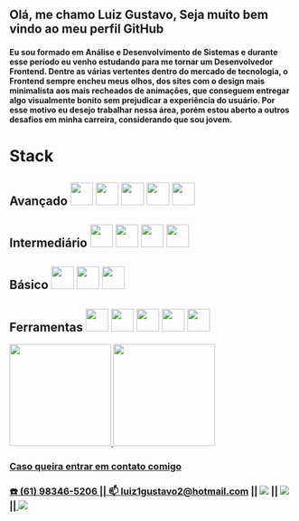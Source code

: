 ## Olá, me chamo Luiz Gustavo, Seja muito bem vindo ao meu perfil GitHub
#### Eu sou formado em Análise e Desenvolvimento de Sistemas e durante esse período eu venho estudando para me tornar um Desenvolvedor Frontend. Dentre as várias vertentes dentro do mercado de tecnologia, o Frontend sempre encheu meus olhos, dos sites com o design mais minimalista aos mais recheados de animações, que conseguem entregar algo visualmente bonito sem prejudicar a experiência do usuário. Por esse motivo eu desejo trabalhar nessa área, porém estou aberto a outros desafios em minha carreira, considerando que sou jovem.

# Stack 
## Avançado <img src="https://cdn.jsdelivr.net/gh/devicons/devicon/icons/html5/html5-original.svg"  width="40" height="40" /> <img src="https://cdn.jsdelivr.net/gh/devicons/devicon/icons/css3/css3-original.svg"  width="40" height="40" /> <img src="https://cdn.jsdelivr.net/gh/devicons/devicon/icons/javascript/javascript-original.svg"  width="40" height="40" /> <img src="https://cdn.jsdelivr.net/gh/devicons/devicon/icons/nodejs/nodejs-original.svg"  width="40" height="40" />  <img src="https://cdn.jsdelivr.net/gh/devicons/devicon/icons/git/git-original.svg" width="40" height="40"/> 
## Intermediário <img src="https://cdn.jsdelivr.net/gh/devicons/devicon/icons/react/react-original.svg"  width="40" height="40" /> <img src="https://cdn.jsdelivr.net/gh/devicons/devicon/icons/typescript/typescript-original.svg" width="40" height="40" /> <img src="https://cdn.jsdelivr.net/gh/devicons/devicon/icons/mysql/mysql-original-wordmark.svg" width="40" height="40" /> <img src="https://cdn.jsdelivr.net/gh/devicons/devicon/icons/tailwindcss/tailwindcss-plain.svg" width="40" height="40" /> 
## Básico <img src="https://cdn.jsdelivr.net/gh/devicons/devicon/icons/angularjs/angularjs-original.svg" width="40" height="40" /> <img src="https://cdn.jsdelivr.net/gh/devicons/devicon/icons/vuejs/vuejs-original.svg" width="40" height="40" /> <img src="https://cdn.jsdelivr.net/gh/devicons/devicon/icons/java/java-original.svg" width="40" height="40" /> 

## Ferramentas <img src="https://cdn.jsdelivr.net/gh/devicons/devicon/icons/linux/linux-original.svg" width="40" height="40" /> <img src="https://cdn.jsdelivr.net/gh/devicons/devicon/icons/windows8/windows8-original.svg" width="40" height="40" /> <img src="https://cdn.jsdelivr.net/gh/devicons/devicon/icons/figma/figma-original.svg"  width="40" height="40" /> <img src="https://cdn.jsdelivr.net/gh/devicons/devicon/icons/vscode/vscode-original.svg"  width="40" height="40" /> <img src="https://cdn.jsdelivr.net/gh/devicons/devicon/icons/photoshop/photoshop-plain.svg" width="40" height="40" />

<div>
<a href="https://github.com/luiz1gustavo2">
<img height="180em" src="https://github-readme-stats.vercel.app/api/top-langs/?username=luiz1gustavo2&layout=compact&langs_count=7&theme=dracula"/>
<img height="180em" src="https://github-readme-stats.vercel.app/api?username=luiz1gustavo2&show_icons=true&theme=dracula&include_all_commits=true&count_private=true"/>
</div>

### Caso queira entrar em contato comigo
### :phone: (61) 98346-5206 || :mailbox: luiz1gustavo2@hotmail.com || <a href="https://www.linkedin.com/in/luiz1gustavo2" target="_blank"><img src="https://img.shields.io/badge/-LinkedIn-%230077B5?style=for-the-badge&logo=linkedin&logoColor=white" target="_blank"></a> || <a href="https://instagram.com/luiz1gustavo2" target="_blank"><img src="https://img.shields.io/badge/-Instagram-%23E4405F?style=for-the-badge&logo=instagram&logoColor=white" target="_blank"> || <a href="https://behance.com/luiz1gustavo2" target="_blank"><img src="https://img.shields.io/badge/-Behance-%230077B5?style=for-the-badge&logo=Behance&logoColor=white" target="_blank">
